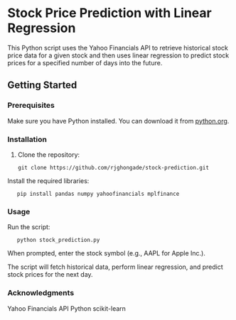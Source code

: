 # Stock Price Prediction with Linear Regression

This Python script uses the Yahoo Financials API to retrieve historical stock price data for a given stock and then uses linear regression to predict stock prices for a specified number of days into the future.

## Getting Started

### Prerequisites

Make sure you have Python installed. You can download it from [python.org](https://www.python.org/downloads/).

### Installation

1. Clone the repository:

   ```
   git clone https://github.com/rjghongade/stock-prediction.git
   ```
Install the required libraries:
```
   pip install pandas numpy yahoofinancials mplfinance
```
### Usage

Run the script:
```
   python stock_prediction.py
```
When prompted, enter the stock symbol (e.g., AAPL for Apple Inc.).

The script will fetch historical data, perform linear regression, and predict stock prices for the next day.

### Acknowledgments
Yahoo Financials API
Python
scikit-learn


